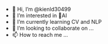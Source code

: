 - 👋 Hi, I’m @kienld30499
- 👀 I’m interested in AI
- 🌱 I’m currently learning CV and NLP
- 💞️ I’m looking to collaborate on ...
- 📫 How to reach me ...

<!---
kienld30499/kienld30499 is a ✨ special ✨ repository because its `README.md` (this file) appears on your GitHub profile.
You can click the Preview link to take a look at your changes.
--->
